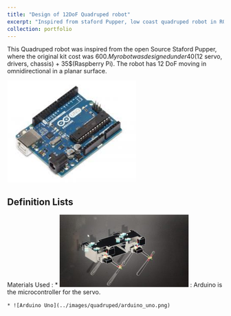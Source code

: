 ```yaml
---
title: "Design of 12DoF Quadruped robot"
excerpt: "Inspired from staford Pupper, low coast quadruped robot in ROS <br/><img src='/images/quadruped/arduino_uno.png>"
collection: portfolio
---
```


This Quadruped robot was inspired from the open Source Staford Pupper, where the original kit cost was 600$. My robot was designed under 40$(12 servo, drivers, chassis) + 35$(Raspberry Pi). The robot has 12 DoF moving in omnidirectional in a planar surface.

<img src="../images/quadruped/arduino_uno.png" alt="Arduino Uno" width="300">

## Definition Lists
Materials Used :
    * <img title="Arduino" alt="Alt text" src="https://github.com/hariharan382/drint.github.io/blob/main/images/quadruped/Quadruped_f360.png"> :
    Arduino is the microcontroller for the servo.

    * ![Arduino Uno](../images/quadruped/arduino_uno.png)

     
    

